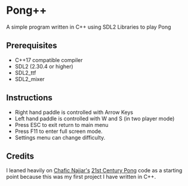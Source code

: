 # Pong++

A simple program written in C++ using SDL2 Libraries to play Pong

## Prerequisites

- C++17 compatible compiler
- SDL2 (2.30.4 or higher)
- SDL2_ttf
- SDL2_mixer

## Instructions

- Right hand paddle is controlled with Arrow Keys
- Left hand paddle is controlled with W and S (in two player mode)
- Press ESC to exit return to main menu
- Press F11 to enter full screen mode.
- Settings menu can change difficulty.

## Credits

I leaned heavily on [Chafic Najjar's](https://github.com/chaficnajjar) [21st Century Pong](https://github.com/chaficnajjar/21st-century-pong) code as a starting point because this was my first project I have written in C++.
